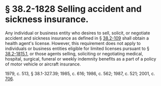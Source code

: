 # § 38.2-1828 Selling accident and sickness insurance.

<p>Any individual or business entity who desires to sell, solicit, or negotiate accident and sickness insurance as defined in § <a href='http://law.lis.virginia.gov/vacode/38.2-109/'>38.2-109</a> shall obtain a health agent's license. However, this requirement does not apply to individuals or business entities eligible for limited licenses pursuant to § <a href='http://law.lis.virginia.gov/vacode/38.2-1815.1/'>38.2-1815.1</a>, or those agents selling, soliciting or negotiating medical, hospital, surgical, funeral or weekly indemnity benefits as a part of a policy of motor vehicle or aircraft insurance.</p><p>1979, c. 513, § 38.1-327.39; 1985, c. 616; 1986, c. 562; 1987, c. 521; 2001, c. <a href='http://lis.virginia.gov/cgi-bin/legp604.exe?011+ful+CHAP0706'>706</a>.</p>